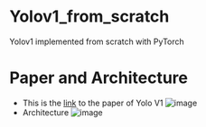 # Yolov1_from_scratch
Yolov1 implemented from scratch with PyTorch


# Paper and Architecture
- This is the [link](https://arxiv.org/pdf/1506.02640.pdf) to the paper of Yolo V1
![image](https://user-images.githubusercontent.com/71833423/165343855-64e2db76-4ac6-444c-83bc-7c0646e16be7.png)
- Architecture
![image](https://user-images.githubusercontent.com/71833423/165343998-edd711ad-4213-4cf7-b88d-fd2062ff16be.png)
